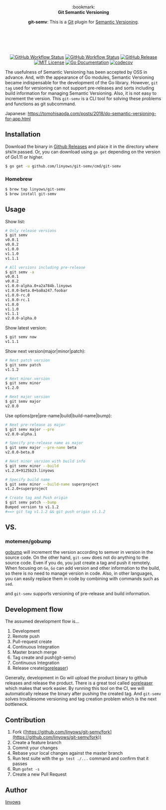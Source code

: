 <p align="center"><br><br><br><br>
:bookmark:<br>
<b>Git Semantic Versioning</b>
</p>

<p align="center">
  <strong>git-semv</strong>: This is a <a href="https://git-scm.com/">Git</a> plugin for <a href="https://semver.org/">Semantic Versioning</a>.
</p><br><br><br><br>

<p align="center">
  <a href="https://github.com/linyows/git-semv/actions/workflows/test.yml"><img alt="GitHub Workflow Status" src="https://img.shields.io/github/workflow/status/linyows/git-semv/Test?label=Test&style=for-the-badge"></a>
  <a href="https://github.com/linyows/git-semv/actions/workflows/build.yml"><img alt="GitHub Workflow Status" src="https://img.shields.io/github/workflow/status/linyows/git-semv/Build%20by%20matrix?style=for-the-badge"></a>
  <a href="https://github.com/linyows/git-semv/releases"><img src="http://img.shields.io/github/release/linyows/git-semv.svg?style=for-the-badge" alt="GitHub Release"></a>
  <a href="https://github.com/linyows/git-semv/blob/main/LICENSE"><img src="http://img.shields.io/badge/license-MIT-blue.svg?style=for-the-badge" alt="MIT License"></a>
  <a href="http://godoc.org/github.com/linyows/git-semv"><img src="http://img.shields.io/badge/go-documentation-blue.svg?style=for-the-badge" alt="Go Documentation"></a>
  <a href="https://codecov.io/gh/linyows/git-semv"> <img src="https://img.shields.io/codecov/c/github/linyows/git-semv.svg?style=for-the-badge" alt="codecov"></a>
</p>

The usefulness of Semantic Versioning has been accepted by OSS in advance.
And, with the appearance of Go modules, Semantic Versioning became indispensable for the development of the Go library.
However, `git tag` used for versioning can not support pre-releases and sorts including build information for managing Semantic Versioning.
Also, it is not easy to increment the version.
This `git-semv` is a CLI tool for solving these problems and functions as git subcommand.

Japanese: https://tomohisaoda.com/posts/2018/do-semantic-versioning-for-app.html

Installation
--

Download the binary in [Github Releases][release] and place it in the directory where `$PATH` passed.
Or, you can download using `go get` depending on the version of Go1.11 or higher.

```sh
$ go get -u github.com/linyows/git-semv/cmd/git-semv
```

### Homebrew

```sh
$ brew tap linyows/git-semv
$ brew install git-semv
```

Usage
--

Show list:

```sh
# Only release versions
$ git semv
v0.0.1
v0.0.2
v1.0.0
v1.1.0
v1.1.1

# All versions including pre-release
$ git semv -a
v0.0.1
v0.0.2
v1.0.0-alpha.0+a2a784b.linyows
v1.0.0-beta.0+ba8a247.foobar
v1.0.0-rc.0
v1.0.0-rc.1
v1.0.0
v1.1.0
v1.1.1
v2.0.0-alpha.0
```

Show latest version:

```sh
$ git semv now
v1.1.1
```

Show next version(major|minor|patch):

```sh
# Next patch version
$ git semv patch
v1.1.2

# Next minor version
$ git semv minor
v1.2.0

# Next major version
$ git semv major
v2.0.0
```

Use options(pre|pre-name|build|build-name|bump):

```sh
# Next pre-release as major
$ git semv major --pre
v2.0.0-alpha.1

# Specify pre-release name as major
$ git semv major --pre-name beta
v2.0.0-beta.0

# Next minor version with build info
$ git semv minor --build
v1.2.0+9125b23.linyows

# Specify build name
$ git semv minor --build-name superproject
v1.2.0+superproject

# Create tag and Push origin
$ git semv patch --bump
Bumped version to v1.1.2
#==> git tag v1.1.2 && git push origin v1.1.2
```

[release]: https://github.com/linyows/git-semv/releases

VS.
--

### motemen/gobump

[gobump][gobump] will increment the version according to semver in version in the source code.
On the other hand, `git-semv` does not do anything to the source code.
Even if you do, you just create a tag and push it remotely.
When focusing on `Go`, `Go` can add version and other information to the build, so there is no need to manage version in code.
Also, in other languages, you can easily replace them in code by combining with commands such as `sed`.

and `git-semv` supports versioning of pre-release and build information.

[gobump]: https://github.com/motemen/gobump

Development flow
--

The assumed development flow is...

1. Development
1. Remote push
1. Pull-request create
1. Continuous Integration
1. Master branch merge
1. Tag create and push(git-semv)
1. Continuous Integration
1. Release create([goreleaser][goreleaser])

Generally, development in Go will upload the product binary to github releases and release the product.
There is a great tool called [goreleaser][goreleaser] which makes that work easier.
By running this tool on the CI, we will automatically release the binary after pushing the created tag.
And `git-semv` solves troublesome versioning and tag creation problem which is the next bottleneck.

[goreleaser]: https://github.com/goreleaser/goreleaser

Contribution
------------

1. Fork ([https://github.com/linyows/git-semv/fork](https://github.com/linyows/git-semv/fork))
1. Create a feature branch
1. Commit your changes
1. Rebase your local changes against the master branch
1. Run test suite with the `go test ./...` command and confirm that it passes
1. Run `gofmt -s`
1. Create a new Pull Request

Author
--

[linyows](https://github.com/linyows)
